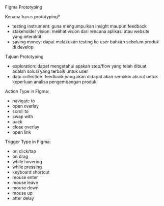 Figma Prototyping

Kenapa harus prototyping?
- testing instrument: guna mengumpulkan insight maupun feedback
- stakeholder vision: melihat vision dari rencana aplikasi atau website yang interaktif
- saving money: dapat melakukan testing ke user bahkan sebelum produk di develop

Tujuan Prototyping
- exploration: dapat mengetahui apakah step/flow yang telah dibuat adalah solusi yang terbaik untuk user
- data collection: feedback yang akan didapat akan semakin akurat untuk keperluan analisa pengembangan produk

Action Type in Figma:
- navigate to
- open overlay
- scroll to
- swap with
- back
- close overlay
- open link

Trigger Type in Figma:
- on click/tap
- on drag
- while hovering
- while pressing
- keyboard shortcut
- mouse enter
- mouse leave 
- mouse down
- mouse up
- after delay
